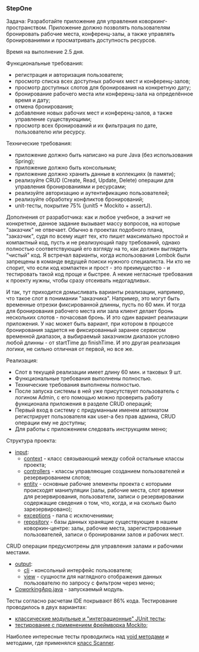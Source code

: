 ### StepOne

Задача: Разработайте приложение для управления коворкинг-пространством. Приложение должно позволять пользователям 
бронировать рабочие места, конференц-залы, а также управлять бронированиями и просматривать доступность ресурсов.

Время на выполнение 2.5 дня.

Функциональные требования: 
- регистрация и авторизация пользователя; 
- просмотр списка всех доступных рабочих мест и конференц-залов; 
- просмотр доступных слотов для бронирования на конкретную дату; 
- бронирование рабочего места или конференц-зала на определённое время и дату; 
- отмена бронирования; 
- добавление новых рабочих мест и конференц-залов, а также управление существующими; 
- просмотр всех бронирований и их фильтрация по дате, пользователю или ресурсу.

Технические требования: 
- приложение должно быть написано на pure Java (без использования Spring); 
- приложение должно быть консольным;
- приложение должно хранить данные в коллекциях (в памяти);
- реализуйте CRUD (Create, Read, Update, Delete) операции для управления бронированиями и ресурсами; 
- реализуйте авторизацию и аутентификацию пользователей; 
- реализуйте обработку конфликтов бронирований; 
- unit-тесты, покрытие 75% (junit5 + Mockito + assertJ).

Дополнения от разработчика: как и любое учебное, а значит не конкретное, данное задание вызывает массу 
вопросов, на которые "заказчик" не отвечает. Обычно в проектах подобного плана, "заказчик", судя по всему 
ищет тех, кто пишет максимально простой и компактный код, пусть и не реализующий пару требований, однако 
полностью соответствующий его взгляду на то, как должен выглядеть "чистый" код. Я встречал варианты, когда 
использования Lombok были запрещены в команде ведущей поиски нужного специалиста. Ни кто не спорит, что если
код компактен и прост - это преимущество - и тестировать такой код проще и быстрее. А некие негласные 
требования к проекту нужны, чтобы сразу отсеивать недогадливых. 

И так, тут приходится домысливать варианты реализации, например, что такое слот в понимании "заказчика". 
Например, это могут быть временные отрезки фиксированной длинны, пусть по 60 мин. И тогда для бронирования 
рабочего места или зала клиент делает бронь нескольких слотов - почасовая бронь. И это один вариант реализации
приложения. У нас может быть вариант, при котором в процессе бронирования задается не фиксированный заранее 
сервисом временной диапазон, а выбираемый заказчиком диапазон условно любой длинны - от startTime до finishTime.
И это другая реализация логики, не сильно отличная от первой, но все же.  

Реализация:
- Слот в текущей реализации имеет длину 60 мин. и таковых 9 шт.
- Функциональные требования выполнены полностью.
- Технические требования выполнены полностью.
- После запуска системы в ней уже присутствует пользователь с логином Admin,
с его помощью можно проверить работу функционала приложения в разделе CRUD 
операций;
- Первый вход в систему с придуманным именем автоматом регистрирует пользователя
как user-a без прав админа, CRUD операции ему не доступны;
- Для работы с приложением следовать инструкциям меню;

Структура проекта:
- [input](https://github.com/JcoderPaul/Evolution_app_development/tree/master/StepOne/src/main/java/me/oldboy/input):
  - [context](https://github.com/JcoderPaul/Evolution_app_development/tree/master/StepOne/src/main/java/me/oldboy/input/context) - класс связывающий между собой остальные классы проекта;
  - [controllers](https://github.com/JcoderPaul/Evolution_app_development/tree/master/StepOne/src/main/java/me/oldboy/input/controllers) - классы управляющие созданием пользователей и резервированием слотов;
  - [entity](https://github.com/JcoderPaul/Evolution_app_development/tree/master/StepOne/src/main/java/me/oldboy/input/entity) - основные рабочие элементы проекта с которыми происходят манипуляции (залы, рабочие места, 
слот времени для резервирования, пользователи, записи о резервировании содержащие сведения о том, что, когда, 
и на сколько было зарезервировано);
  - [exceptions](https://github.com/JcoderPaul/Evolution_app_development/tree/master/StepOne/src/main/java/me/oldboy/input/exeptions) - папа с исключениями;
  - [repository](https://github.com/JcoderPaul/Evolution_app_development/tree/master/StepOne/src/main/java/me/oldboy/input/repository) - базы данных хранящие существующие в нашем коворкин-центре: залы, рабочие места, 
зарегистрированные пользователей, записи о бронировании залов и рабочих мест.

CRUD операции предусмотрены для управления залами и рабочими местами.

- [output](https://github.com/JcoderPaul/Evolution_app_development/tree/master/StepOne/src/main/java/me/oldboy/output):
  - [cli](https://github.com/JcoderPaul/Evolution_app_development/tree/master/StepOne/src/main/java/me/oldboy/output/cli) - консольный интерфейс пользователя;
  - [view](https://github.com/JcoderPaul/Evolution_app_development/tree/master/StepOne/src/main/java/me/oldboy/output/view) - сущности для наглядного отображения данных пользователю по запросу с фильтром через меню;
- [CoworkingApp.java](https://github.com/JcoderPaul/Evolution_app_development/blob/master/StepOne/src/main/java/me/oldboy/CoworkingApp.java) - запускаемый модуль.

Тесты согласно расчетам IDE покрывают 86% кода. 
Тестирование проводилось в двух вариантах: 
- [классические модульные и "интеграционные" JUnit тесты](https://github.com/JcoderPaul/Evolution_app_development/tree/master/StepOne/src/test/java/me/oldboy/junit);
- [тестирование с применением фреймворка Mockito](https://github.com/JcoderPaul/Evolution_app_development/tree/master/StepOne/src/test/java/me/oldboy/mockito);

Наиболее интересные тесты проводились над [void методами](https://github.com/JcoderPaul/Evolution_app_development/blob/master/StepOne/src/test/java/me/oldboy/mockito/output/view/AllPlacesViewMockitoTest.java) и методами, где применялся [класс Scanner](https://github.com/JcoderPaul/Evolution_app_development/tree/master/StepOne/src/test/java/me/oldboy/junit/output/cli/items).
